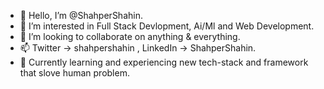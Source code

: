 - 👋 Hello, I’m @ShahperShahin.
- 👀 I’m interested in Full Stack Devlopment, Ai/Ml and Web Development.
- 💞️ I’m looking to collaborate on anything & everything.
- 📫 Twitter -> shahpershahin , LinkedIn -> ShahperShahin.
- 🎯 Currently learning and experiencing new tech-stack and framework that slove human problem.

<!---
ShahperShahin/ShahperShahin is a ✨ special ✨ repository because its `README.md` (this file) appears on your GitHub profile.
You can click the Preview link to take a look at your changes.
--->

